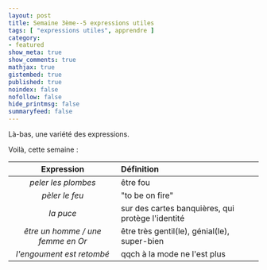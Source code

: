 ```yaml
---
layout: post
title: Semaine 3ème--5 expressions utiles
tags: [ "expressions utiles", apprendre ]
category:
- featured
show_meta: true
show_comments: true
mathjax: true
gistembed: true
published: true
noindex: false
nofollow: false
hide_printmsg: false
summaryfeed: false
---
```


Là-bas, une variété des expressions.

Voilà, cette semaine :

| Expression | Définition |
| :--------: | :--------- |
| *peler les plombes* | être fou |
| *pèler le feu* | "to be on fire" |
| *la puce* | sur des cartes banquières, qui protège l'identité |
| *être un homme / une femme en Or* | être très gentil(le), génial(le), super-bien |
| *l'engoument est retombé* | qqch à la mode ne l'est plus |

<!---
vim: spell spelllang=fr
-->
